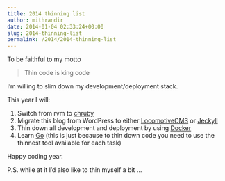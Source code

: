 ```yaml
---
title: 2014 thinning list
author: mithrandir
date: 2014-01-04 02:33:24+00:00
slug: 2014-thinning-list
permalink: /2014/2014-thinning-list
---
```

To be faithful to my motto

> Thin code is king code

I&#8217;m willing to slim down my development/deployment stack.

This year I will:

  1. Switch from rvm to [chruby][1]
  2. Migrate this blog from WordPress to either [LocomotiveCMS][2] or [Jeckyll][3]
  3. Thin down all development and deployment by using [Docker][4]
  4. Learn [Go][5] (this is just because to thin down code you need to use the thinnest tool available for each task)

Happy coding year.

P.S. while at it I&#8217;d also like to thin myself a bit &#8230;

 [1]: https://github.com/postmodern/chruby
 [2]: http://www.locomotivecms.com/
 [3]: http://jekyllrb.com/
 [4]: http://www.docker.io/
 [5]: http://golang.org/
